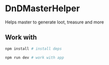 # DnDMasterHelper
Helps master to generate loot, treasure and more

## Work with
```bash
npm install # install deps

npm run dev # work with app
```